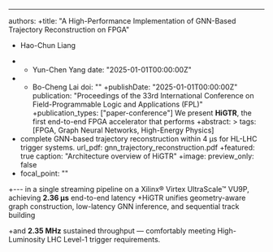 ---
authors:
+title: "A High-Performance Implementation of GNN-Based Trajectory Reconstruction on FPGA"
  - Hao-Chun Liang
+  - Yun-Chen Yang
date: "2025-01-01T00:00:00Z"
+  - Bo-Cheng Lai
doi: ""
+publishDate: "2025-01-01T00:00:00Z"
publication: "Proceedings of the 33rd International Conference on Field-Programmable Logic and Applications (FPL)"
+publication_types: ["paper-conference"]
  We present **HiGTR**, the first end-to-end FPGA accelerator that performs
+abstract: >
tags: [FPGA, Graph Neural Networks, High-Energy Physics]
+  complete GNN-based trajectory reconstruction within 4 μs for HL-LHC trigger systems.
url_pdf: gnn_trajectory_reconstruction.pdf
+featured: true
  caption: "Architecture overview of HiGTR"
+image:
  preview_only: false
+  focal_point: ""

+---
in a single streaming pipeline on a Xilinx® Virtex UltraScale™ VU9P, achieving **2.36 µs** end-to-end latency
+HiGTR unifies geometry-aware graph construction, low-latency GNN inference, and sequential track building

+and **2.35 MHz** sustained throughput — comfortably meeting High-Luminosity LHC Level-1 trigger requirements.